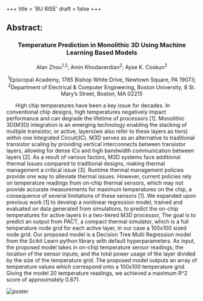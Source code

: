 +++
title = 'BU RISE'
draft = false
+++
## **Abstract:**

### <p style="text-align: center;">Temperature Prediction in Monolithic 3D Using Machine Learning Based Models</p>

<p style="text-align: center;">Alan Zhou<sup>1,2</sup>; Amin Khodaverdian<sup>2</sup>; Ayse K. Coskun<sup>2</sup> </p>

<p style="text-align: center;"><sup>1</sup>Episcopal Academy, 1785 Bishop White Drive, Newtown Square, PA 19073; <sup>2</sup>Department of Electrical & Computer Engineering, Boston University, 8 St. Mary’s Street, Boston, MA 02215</p>

&nbsp;&nbsp;&nbsp;&nbsp;&nbsp;&nbsp;High chip temperatures have been a key issue for decades. In conventional chip designs, high temperatures negatively impact performance and can degrade the lifetime of processors [1]. Monolithic 3D(M3D) integration is an emerging technology enabling the stacking of multiple transistor, or active, layers(we also refer to these layers as tiers) within one Integrated Circuit(IC). M3D serves as an alternative to traditional transistor scaling by providing vertical interconnects between transistor layers, allowing for dense ICs and high bandwidth communication between layers [2]. As a result of various factors, M3D systems face additional thermal issues compared to traditional designs, making thermal management a critical issue [3]. Runtime thermal management policies provide one way to alleviate thermal issues. However, current policies rely on temperature readings from on-chip thermal sensors, which may not provide accurate measurements for maximum temperatures on the chip, a consequence of several limitations of these sensors [1]. We expanded upon previous work [1] to develop a nonlinear regression model, trained and evaluated on data generated from simulations, to predict the on-chip temperatures for active layers in a two-tiered M3D processor, The goal is to predict an output from PACT, a compact thermal simulator, which is a full temperature node grid for each active layer, in our case a 100x100 sized node grid. Our proposed model is a Decision Tree Multi Regression model from the Scikit Learn python library with default hyperparameters. As input, the proposed model takes in on-chip temperature sensor readings; the location of the sensor inputs; and the total power usage of the layer divided by the size of the temperature grid. The proposed model outputs an array of temperature values which correspond onto a 100x100 temperature grid. Giving the model 20 temperature readings, we achieved a maximum R^2 score of approximately 0.871.   


![poster](/images/Zhou,Alan.Poster.PNG "100%")
